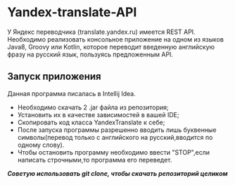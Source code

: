# Yandex-translate-API
У Яндекс переводчика (translate.yandex.ru) имеется REST API. Необходимо реализовать консольное
приложение на одном из языков Java8, Groovy или Kotlin, которое переводит введенную
английскую фразу на русский язык, пользуясь предложенным API.
## Запуск приложения
Данная программа писалась в Intellij Idea.
* Необходимо скачать 2 .jar файла из репозитория;
* Установить их в качестве зависимостей в вашей IDE;
* Скопировать код класса YandexTranslate к себе;
* После запуска программы разрешенно вводить лишь буквенные символы(перевод только с английского на русский,вводится по одному слову).
* Чтобы остановить программу необходимо ввести "STOP",если написать строчными,то программа его переведет.

***Советую использовать git clone, чтобы скачать репозиторий целиком***

